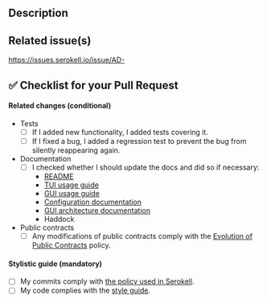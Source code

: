 ## Description

<!--
Describes the nature of your changes. If they are substantial, you should
further subdivide this into a section describing the problem you are solving and
another describing your solution.
-->

## Related issue(s)

<!--
Write 'None' if there are no related issues (which is discouraged).
-->

https://issues.serokell.io/issue/AD-

## :white_check_mark: Checklist for your Pull Request

<!--
Ideally a PR has all of the checkmarks set.

If something in this list is irrelevant to your PR, you should still set this
checkmark indicating that you are sure it is dealt with (be that by irrelevance).

If you don't set a checkmark (e. g. don't add a test for new functionality),
you must be able to justify that.
-->

#### Related changes (conditional)

- Tests
  - [ ] If I added new functionality, I added tests covering it.
  - [ ] If I fixed a bug, I added a regression test to prevent the bug from
        silently reappearing again.

- Documentation
  - [ ] I checked whether I should update the docs and did so if necessary:
    - [README](../tree/master/README.md)
    - [TUI usage guide](../tree/master/docs/usage-tui.md)
    - [GUI usage guide](../tree/master/docs/usage-gui.md)
    - [Configuration documentation](../tree/master/docs/configuration.md)
    - [GUI architecture documentation](../tree/master/docs/gui-architecture.md)
    - Haddock

- Public contracts
  - [ ] Any modifications of public contracts comply with the [Evolution
  of Public Contracts](https://www.notion.so/serokell/Evolution-of-Public-Contracts-2a3bf7971abe4806a24f63c84e7076c5) policy.

#### Stylistic guide (mandatory)

- [ ] My commits comply with [the policy used in Serokell](https://www.notion.so/serokell/Where-and-how-to-commit-your-work-58f8973a4b3142c8abbd2e6fd5b3a08e).
- [ ] My code complies with the [style guide](../tree/master/docs/code-style.md).
